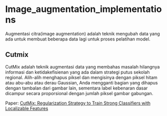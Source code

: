 # Image_augmentation_implementations
Augmentasi citra(image augmentation) adalah teknik mengubah data yang ada untuk membuat beberapa data lagi untuk proses pelatihan model.

## Cutmix 
CutMix adalah teknik augmentasi data yang membahas masalah hilangnya informasi dan ketidakefisienan yang ada dalam strategi putus sekolah regional. Alih-alih menghapus piksel dan mengisinya dengan piksel hitam atau abu-abu atau derau Gaussian, Anda mengganti bagian yang dihapus dengan tambalan dari gambar lain, sementara label kebenaran dasar dicampur secara proporsional dengan jumlah piksel gambar gabungan.

Paper: <a href="https://www.google.com/url?sa=t&source=web&rct=j&url=https://arxiv.org/abs/1905.04899&ved=2ahUKEwiUtoi4rd30AhWk7nMBHWaiCRsQFnoECAUQAQ&usg=AOvVaw1sAi80IUUtGqyrCwixFFyh"> CutMix: Regularization Strategy to Train Strong Classifiers with Localizable Features</a>


